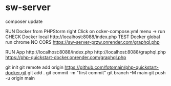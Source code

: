 # sw-server

composer update

RUN Docker
    from PHPStorm
        right Click on ocker-compose.yml
            menu -> run
CHECK Docker local
    http://localhost:8088/index.php
TEST Docker global
    run chrome NO CORS
    https://sw-server-przw.onrender.com/graphql.php

RUN App
    http://localhost:8088/index.php
    http://localhost:8088/graphql.php
    https://php-quickstart-docker.onrender.com/graphql.php

git init
git remote add origin https://github.com/fotomain/php-quickstart-docker.git
git add .
git commit -m "first commit"
git branch -M main
git push -u origin main
